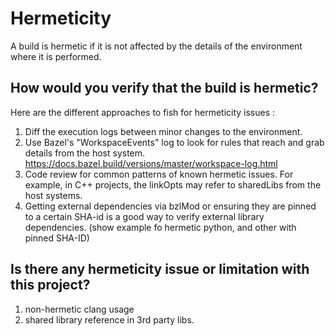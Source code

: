 # Hermeticity
A build is hermetic if it is not affected by the details of the environment where it is performed. 

## How would you verify that the build is hermetic?

Here are the different approaches to fish for hermeticity issues :  
1) Diff the execution logs between minor changes to the environment. 
2) Use Bazel's "WorkspaceEvents" log to look for rules that reach and grab details from the host system. https://docs.bazel.build/versions/master/workspace-log.html
3) Code review for common patterns of known hermetic issues. For example, in C++ projects, the linkOpts may refer to sharedLibs from the host systems.
4) Getting external dependencies via bzlMod or ensuring they are pinned to a certain SHA-id is a good way to verify external library dependencies. (show example fo hermetic python, and other with pinned SHA-ID)

## Is there any hermeticity issue or limitation with this project?

1) non-hermetic clang usage
2) shared library reference in 3rd party libs. 





